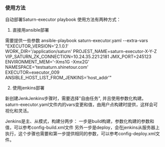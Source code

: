 
### 使用方法
自动部署Saturn-executor playbook 使用方法有两种方式：

1. 直接用ansible部署

需要提供一些参数
ansible-playbook saturn-executor.yaml --extra-vars "EXECUTOR_VERSION='2.1.0.1' \
WORK_DIR='/application/saturn' PROJEST_NAME=saturn-executor-X-Y-Z \
VIP_SATURN_ZK_CONNECTION=10.24.35.221:2181 JMX_PORT=245123 \
ENVIRONMENT_MEM='-Xms1G -Xmx2G' NAMESPACE='testsaturn.shinetour.com' \
EXECUTOR=executor_009 ANSIBLE_HOST_LIST_FROM_JENKINS='host_addr'"

2. 使用jenkins部署

新创建JenkJenkins步骤时，需要选择"自由任务", 并且使用参数化构建。
saturn-executor.yaml文件内的vars变更和值，由用户点构建时提供，这样会可视化和灵活。

Jenkins是主、从模式，构建分两步： 
一步是build构建，参数化构建的参数和值，可以参考config-build.xml文件
另外一步是deploy，会在jenkins从服务器上执行，这个步骤也需要和第一步提供相同的参数，可以参考config-deploy.xml文件。


